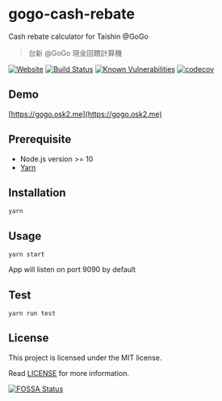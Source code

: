 # gogo-cash-rebate

Cash rebate calculator for Taishin @GoGo

> 台新 @GoGo 現金回饋計算機

[![Website](https://img.shields.io/website-up-down-green-red/https/gogo.osk2.me.svg)](https://gogo.osk2.me)
[![Build Status](https://travis-ci.org/osk2/gogo-cash-rebate.svg?branch=master)](https://travis-ci.org/osk2/gogo-cash-rebate)
[![Known Vulnerabilities](https://snyk.io/test/github/osk2/gogo-cash-rebate/badge.svg?targetFile=package.json)](https://snyk.io/test/github/osk2/gogo-cash-rebate?targetFile=package.json)
[![codecov](https://codecov.io/gh/osk2/gogo-cash-rebate/branch/master/graph/badge.svg)](https://codecov.io/gh/osk2/gogo-cash-rebate)

## Demo

[https://gogo.osk2.me](https://gogo.osk2.me)

## Prerequisite

- Node.js version >= 10
- [Yarn](https://yarnpkg.com)

## Installation

```shell
yarn
```

## Usage

```shell
yarn start
```

App will listen on port 9090 by default

## Test

```shell
yarn run test
```

## License

This project is licensed under the MIT license.

Read [LICENSE](LICENSE) for more information.


[![FOSSA Status](https://app.fossa.io/api/projects/git%2Bgithub.com%2Fosk2%2Fgogo-cash-rebate.svg?type=large)](https://app.fossa.io/projects/git%2Bgithub.com%2Fosk2%2Fgogo-cash-rebate?ref=badge_large)
